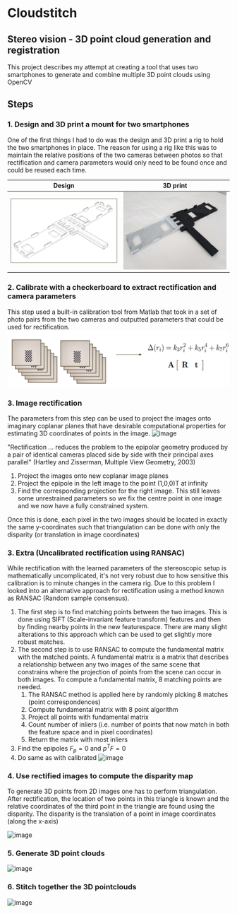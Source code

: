 # Cloudstitch
## Stereo vision - 3D point cloud generation and registration

This project describes my attempt at creating a tool that uses two smartphones to generate and combine multiple 3D point clouds using OpenCV


## Steps
### 1.  Design and 3D print a mount for two smartphones
One of the first things I had to do was the design and 3D print a rig to hold the two smartphones in place. The reason for using a rig like this was to maintain the relative positions of the two cameras between photos so that rectification and camera parameters would only need to be found once and could be reused each time. 

Design             |  3D print
:-------------------------:|:-------------------------:
<img src="https://github.com/sverrirhd/Stereo-vision-and-3D-registration/raw/main/Images/3D%20design.png" alt="drawing" width="450"/>  |  <img src="https://github.com/sverrirhd/Stereo-vision-and-3D-registration/raw/main/Images/Printed.png" alt="drawing" width="450"/>


### 2. Calibrate with a checkerboard to extract rectification and camera parameters
This step used a built-in calibration tool from Matlab that took in a set of photo pairs from the two cameras and outputted parameters that could be used for rectification. 
<img src="https://github.com/sverrirhd/Stereo-vision-and-3D-registration/raw/main/Images/Calibration.png" alt="drawing" width="900"/>




### 3. Image rectification
The parameters from this step can be used to project the images onto imaginary coplanar planes that have desirable computational properties for estimating 3D coordinates of points in the image. 
![image](https://user-images.githubusercontent.com/35537164/162450755-a16556ba-6bd5-4402-9f6f-2985a8d6fedd.png)

"Rectification ... reduces the problem to the epipolar geometry produced by a pair of identical cameras placed side by side with their principal axes parallel" (Hartley and Zisserman, Multiple View Geometry, 2003)

1. Project the images onto new coplanar image planes
2. Project the epipole in the left image to the point (1,0,0)T at infinity 
3. Find the corresponding projection for the right image. This still leaves some unrestrained parameters so we fix the centre point in one image and we now have a fully constrained system.

Once this is done, each pixel in the two images should be located in exactly the same y-coordinates such that triangulation can be done with only the disparity (or translation in image coordinates)

### 3. Extra (Uncalibrated rectification using RANSAC)
While rectification with the learned parameters of the stereoscopic setup is mathematically uncomplicated, it's not very robust due to how sensitive this calibration is to minute changes in the camera rig. Due to this problem I looked into an alternative approach for rectification using a method known as RANSAC (Random sample consensus). 

1. The first step is to find matching points between the two images. This is done using SIFT (Scale-invariant feature transform) features and then by finding nearby points in the new featurespace. There are many slight alterations to this approach which can be used to get slightly more robust matches. 
2. The second step is to use RANSAC to compute the fundamental matrix with the matched points. A fundamental matrix is a matrix that describes a relationship between any two images of the same scene that constrains where the projection of points from the scene can occur in both images. To compute a fundamental matrix, 8 matching points are needed. 
    1. The RANSAC method is applied here by randomly picking 8 matches (point correspondences)
    2. Compute fundamental matrix with 8 point algorithm
    3. Project all points with fundamental matrix
    4. Count number of inliers (i.e. number of points that now match in both the feature space and in pixel coordinates)
    5. Return the matrix with most inliers
3. Find the epipoles $F_p = 0$ and $p^{T} F = 0$
4. Do same as with calibrated
![image](https://user-images.githubusercontent.com/35537164/162452975-b9b679c8-66c9-47ed-8d1b-30b03b764fd3.png)

### 4. Use rectified images to compute the disparity map
To generate 3D points from 2D images one has to perform triangulation. After rectification, the location of two points in this triangle is known and the relative coordinates of the third point in the triangle are found using the disparity. The disparity is the translation of a point in image coordinates (along the x-axis)

![image](https://user-images.githubusercontent.com/35537164/162451604-9bb0d8a4-f574-44d7-8ce4-f829106c42b1.png)

### 5. Generate 3D point clouds

![image](https://user-images.githubusercontent.com/35537164/162455021-5e9f49d2-9b49-4939-a164-7cb920283bc3.png)


### 6. Stitch together the 3D pointclouds

![image](https://user-images.githubusercontent.com/35537164/162455101-65e7878a-3c2f-4e38-b607-0b487628a8c7.png)


